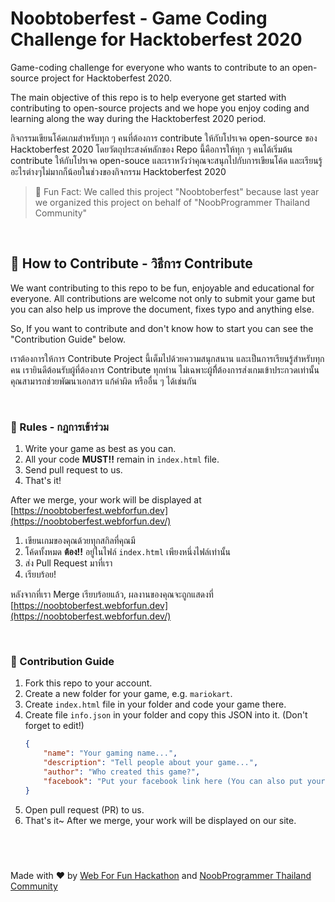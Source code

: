 # Noobtoberfest - Game Coding Challenge for Hacktoberfest 2020
Game-coding challenge for everyone who wants to contribute to an open-source project for Hacktoberfest 2020.

The main objective of this repo is to help everyone get started with contributing to open-source projects and we hope you enjoy coding and learning along the way during the Hacktoberfest 2020 period.

กิจกรรมเขียนโค้ดเกมสำหรับทุก ๆ คนที่ต้องการ contribute ให้กับโปรเจค open-source ของ Hacktoberfest 2020 โดยวัตถุประสงค์หลักของ Repo นี้คือการให้ทุก ๆ คนได้เริ่มต้น contribute ให้กับโปรเจค open-souce และเราหวังว่าคุณจะสนุกไปกับการเขียนโค้ด และเรียนรู้อะไรต่างๆไม่มากก็น้อยในช่วงของกิจกรรม Hacktoberfest 2020

> 🤪 Fun Fact: We called this project "Noobtoberfest" because last year we organized this project on behalf of "NoobProgrammer Thailand Community"

&nbsp;
## 🤝 How to Contribute - วิธีการ Contribute
We want contributing to this repo to be fun, enjoyable and educational for everyone. All contributions are welcome not only to submit your game but you can also help us improve the document, fixes typo and anything else.

So, If you want to contribute and don't know how to start you can see the "Contribution Guide" below.

เราต้องการให้การ Contribute Project นี้เต็มไปด้วยความสนุกสนาน และเป็นการเรียนรู้สำหรับทุกคน เรายินดีต้อนรับผู้ที่ต้องการ Contribute ทุกท่าน ไม่เฉพาะผู้ที่ิต้องการส่งเกมเข้าประกวดเท่านั้น คุณสามารถช่วยพัฒนาเอกสาร แก้คำผิด หรืออื่น ๆ ได้เช่นกัน

&nbsp;
### 📝 Rules - กฎการเข้าร่วม

1. Write your game as best as you can.
2. All your code **MUST!!** remain in `index.html` file.
3. Send pull request to us.
4. That's it!

After we merge, your work will be displayed at [https://noobtoberfest.webforfun.dev](https://noobtoberfest.webforfun.dev/)

1. เขียนเกมของคุณด้วยทุกสกิลที่คุณมี
2. โค้ดทั้งหมด **ต้อง!!** อยู่ในไฟล์ `index.html` เพียงหนึ่งไฟล์เท่านั้น
3. ส่ง Pull Request มาที่เรา
4. เรียบร้อย!

หลังจากที่เรา Merge เรียบร้อยแล้ว, ผลงานของคุณจะถูกแสดงที่ [https://noobtoberfest.webforfun.dev](https://noobtoberfest.webforfun.dev/)

&nbsp;
### 🤖 ‍Contribution Guide
1. Fork this repo to your account.
2. Create a new folder for your game, e.g. `mariokart`.
3. Create `index.html` file in your folder and code your game there.
4. Create file `info.json` in your folder and copy this JSON into it. (Don't forget to edit!)
	```json
	{
		"name": "Your gaming name...",
		"description": "Tell people about your game...",
		"author": "Who created this game?",
		"facebook": "Put your facebook link here (You can also put your website or Github link instead)"
	}
	```
5. Open pull request (PR) to us.
6. That's it~ After we merge, your work will be displayed on our site.

&nbsp;
---

Made with ❤️ by [Web For Fun Hackathon](https://webforfun.dev/) and [NoobProgrammer Thailand Community](https://www.facebook.com/groups/noobprogrammer/)
